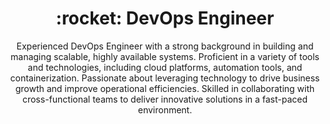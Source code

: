 <h1 align="center"> :rocket: DevOps Engineer</h1>
<p align="center">
  Experienced DevOps Engineer with a strong background in building and managing scalable, highly available systems. 
Proficient in a variety of tools and technologies, including cloud platforms, automation tools, and containerization. 
Passionate about leveraging technology to drive business growth and improve operational efficiencies. 
Skilled in collaborating with cross-functional teams to deliver innovative solutions in a fast-paced environment.
</p>

